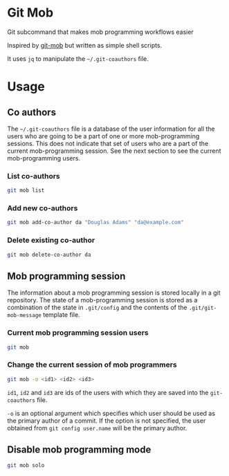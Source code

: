 # Git Mob

Git subcommand that makes mob programming workflows easier

Inspired by [git-mob](https://www.npmjs.com/package/git-mob) but written as
simple shell scripts.

It uses `jq` to manipulate the `~/.git-coauthors` file.

# Usage

## Co authors

The `~/.git-coauthors` file is a database of the user information for all the
users who are going to be a part of one or more mob-programming sessions. This
does not indicate that set of users who are a part of the current
mob-programming session. See the next section to see the current mob-programming
users.

### List co-authors

```sh
git mob list
```

### Add new co-authors

```sh
git mob add-co-author da "Douglas Adams" "da@example.com"
```

### Delete existing co-author

```sh
git mob delete-co-author da
```

## Mob programming session

The information about a mob programming session is stored locally in a git
repository. The state of a mob-programming session is stored as a combination of
the state in `.git/config` and the contents of the `.git/git-mob-message`
template file.

### Current mob programming session users

```sh
git mob
```

### Change the current session of mob programmers

```sh
git mob -o <id1> <id2> <id3>
```

`id1`, `id2` and `id3` are ids of the users with which they are saved into the
`git-coauthors` file.

`-o` is an optional argument which specifies which user should be used as the
primary author of a commit. If the option is not specified, the user obtained
from `git config user.name` will be the primary author.

## Disable mob programming mode

```sh
git mob solo
```
